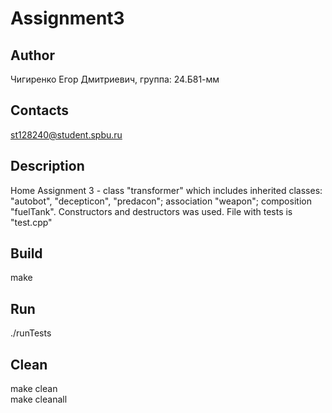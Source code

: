 # Assignment3
## Author
Чигиренко Егор Дмитриевич, группа: 24.Б81-мм
## Contacts
st128240@student.spbu.ru
## Description
Home Assignment 3 - class "transformer" which includes inherited classes: "autobot", "decepticon", "predacon"; association "weapon"; composition "fuelTank". Constructors and destructors was used. File with tests is "test.cpp"
## Build
make
## Run
./runTests
## Clean
make clean  
make cleanall
